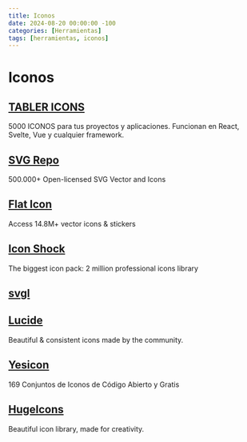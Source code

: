 ```yaml
---
title: Iconos
date: 2024-08-20 00:00:00 -100
categories: [Herramientas]
tags: [herramientas, iconos]
---
```


# Iconos

## [TABLER ICONS](https://github.com/tabler/tabler-icons)

5000 ICONOS para tus proyectos y aplicaciones.
Funcionan en React, Svelte, Vue y cualquier framework.

## [SVG Repo](https://www.svgrepo.com/)

500.000+ Open-licensed SVG Vector and Icons

## [Flat Icon](https://www.flaticon.com/)

Access 14.8M+ vector icons & stickers

## [Icon Shock](https://www.iconshock.com/)

The biggest icon pack: 2 million professional icons library

## [svgl](https://svgl.vercel.app/)

## [Lucide](https://lucide.dev/)

Beautiful & consistent icons made by the community.

## [Yesicon](https://yesicon.app/)

169 Conjuntos de Iconos de Código Abierto y Gratis

## [HugeIcons](https://hugeicons.com/)

Beautiful icon library, made for creativity.

